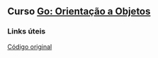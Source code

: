 ## Curso [Go: Orientação a Objetos](https://cursos.alura.com.br/course/go-lang-oo)  

### Links úteis

[Código original](https://github.com/alura-cursos/go_oo)  

